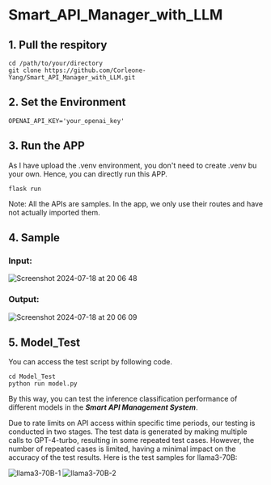 # Smart_API_Manager_with_LLM
## 1. Pull the respitory
```
cd /path/to/your/directory  
git clone https://github.com/Corleone-Yang/Smart_API_Manager_with_LLM.git
```
## 2. Set the Environment
```
OPENAI_API_KEY='your_openai_key'
```

## 3. Run the APP
As I have upload the .venv environment, you don't need to create .venv bu your own.
Hence, you can directly run this APP.
```
flask run
```
Note: All the APIs are samples. In the app, we only use their routes and have not actually imported them.

## 4. Sample
### Input:
![Screenshot 2024-07-18 at 20 06 48](https://github.com/user-attachments/assets/5093a713-0dc9-4aa8-8aaa-e6e7021bd5d7)

### Output:
![Screenshot 2024-07-18 at 20 06 09](https://github.com/user-attachments/assets/3d94af0a-c102-4fc0-831c-22d7f1d45bcf)

## 5. Model_Test
You can access the test script by following code.
```
cd Model_Test
python run model.py
```
By this way, you can test the inference classification performance of different models in the ***Smart API Management System***.

Due to rate limits on API access within specific time periods, our testing is conducted in two stages. The test data is generated by making multiple calls to GPT-4-turbo, resulting in some repeated test cases. However, the number of repeated cases is limited, having a minimal impact on the accuracy of the test results.
Here is the test samples for llama3-70B:

![llama3-70B-1](https://github.com/user-attachments/assets/f94b4eb6-8883-49f6-b5f1-3c0618371545)
![llama3-70B-2](https://github.com/user-attachments/assets/cf01e2f6-7205-41f1-b302-ff91c032cdbb)
